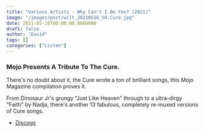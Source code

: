 ```yaml
---
title: "Various Artists - Why Can't I Be You? (2021)"
image: "/images/post/wilt_20210516_VA.Cure.jpg"
date: 2021-05-16T00:00:00.0000000
draft: false
author: "David"
tags: []
categories: ["Listen"]
---
```

### Mojo Presents A Tribute To The Cure.  
  
There's no doubt about it, the Cure wrote a ton of brilliant songs, this Mojo Magazine compilation proves it.  
  
From Dinosaur Jr's grungy "Just Like Heaven" through to a ultra-dirgy "Faith" by Nadja, there's another 13 fabulous, completely re-muxed versions of Cure songs.

-  [Discogs](https://www.discogs.com/Various-Why-Cant-I-Be-You-Mojo-Presents-A-Tribute-To-The-Cure/release/17142433)